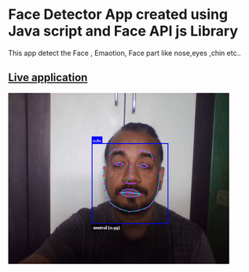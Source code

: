 # Face Detector App created using Java script and Face API js Library

This app detect the Face , Emaotion, Face part like nose,eyes ,chin etc..

## [Live application](https://girishgodage.in/facedetector/) 

<img src="app.gif" width="450" height="350"/>




